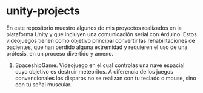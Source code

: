 # unity-projects

En este repositorio muestro algunos de mis proyectos realizados en la plataforma Unity y que incluyen una comunicación serial con Arduino.
Estos videojuegos tienen como objetivo principal convertir las rehabilitaciones de pacientes, que han perdido alguna extremidad y requieren
el uso de una prótesis, en un proceso divertido y ameno.

1. SpaceshipGame.
Videojuego en el cual controlas una nave espacial cuyo objetivo es destruir meteoritos. A diferencia de los juegos convencionales
los disparos no se realizan con tu teclado o mouse, sino con tu señal muscular.
